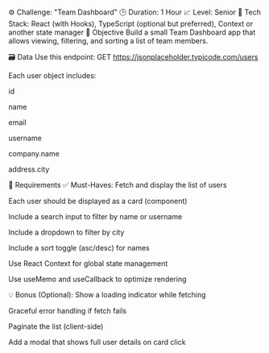 ⚙️ Challenge: "Team Dashboard"
🕒 Duration: 1 Hour
📈 Level: Senior
🧰 Tech Stack: React (with Hooks), TypeScript (optional but preferred), Context or another state manager
🎯 Objective
Build a small Team Dashboard app that allows viewing, filtering, and sorting a list of team members.

🗃️ Data
Use this endpoint:
GET https://jsonplaceholder.typicode.com/users

Each user object includes:

id

name

email

username

company.name

address.city

📌 Requirements
✅ Must-Haves:
Fetch and display the list of users

Each user should be displayed as a card (component)

Include a search input to filter by name or username

Include a dropdown to filter by city

Include a sort toggle (asc/desc) for names

Use React Context for global state management

Use useMemo and useCallback to optimize rendering

💡 Bonus (Optional):
Show a loading indicator while fetching

Graceful error handling if fetch fails

Paginate the list (client-side)

Add a modal that shows full user details on card click